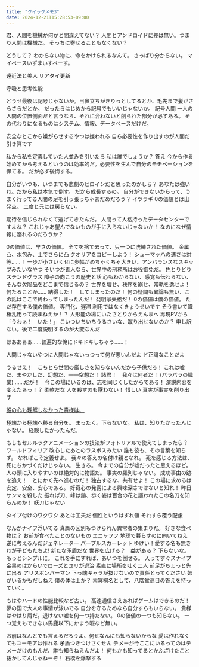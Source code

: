 ```yaml
---
title: "クイックメモ3"
date: 2024-12-21T15:28:53+09:00
---
```


君、人間を機械か何かと間違えてない？
人間とアンドロイドに差は無い。つまり人間は機械だ。
そっちに寄せることもなくない？

どうして？
わからない物に、命をかけられるなんて。
さっぱり分からない。
マイペースいずまいすぺーす。

遠近法と美人
リアタイ更新

呼吸と思考性能

どうせ最後は記号じゃないか。目鼻立ちがきりっとしてるとか、毛先まで髪がさらさらだとか。
だったらはじめから記号でもいいじゃないか。
記号人間
一人の人間の位置側面だと言うなら、それに合わないと削られた部分が必ずある。
その代わりになるものはシステム、情報、データベースだけだ。

安全なとこから嫌がらせするやつは嫌われる
自ら必要性を作り出すのが人間だ
引き算です

私から私を定義していた人並みを引いたら
私は誰でしょうか？
答え
今から作る
始めてから考えるというのは効率的だ。必要性を生んで自分のモチベーションを保てる。
だが必ず後悔する。

自分がいつも、いつまでも悲劇のヒロインだと思ったのかしら？
あなたは強いわ。だから私は本気で倒す。
だから成長するの。
自分ができないからって、うまく行ってる人間の足を引っ張っちゃあだめだろう？
イツラギ
0の価値とは出発点。
二度と元には戻らない。

期待を信じられなくて逃げてきたんだ。
人間って人格持ったデータセンターですよね？
これじゃあ望んでないものが手に入らないじゃないか！
なのになぜ情報に溺れるのだろうか？


0の価値は、早さの価値。
全てを捨て去って、只一つに洗練された価値。
金属凸、水包み、土でさらに凸
クオリアをコピーしよう！
シューマッハの速さは対等……！
一歩が小さいくせに歩幅がめちゃくちゃ大きい、アンバランスなスキップみたいなやつ
そいつが善人なら、世界中の刑務所はお役御免だ。
色とりどりステンドグラス
障子の向こうの歴史と話
心もわからない、感覚も伝わらない、そんな欠陥品をどこまで信じるの？
世界を壊せ、秩序を崩せ、常軌を逸せよ！
何たることか……
納得した！　してしまったのだ！
何の疑問も異論も無い、この話はここで終わってしまったんだ！
発明家失格だ！
0の価値は僕の価値。
ただ存在する僕の価値。
専門化、遅滞
利用ではなくきょうせいです
そう書いて職権乱用って読まねえか！？
人形能の場にいたさとりからえんまへ
再現PVから「うわぁ！　いた！」
こいついちいちうるさいな、蹴り出せないのか？
申し訳ない。後で二度説明するのが大変なんだ


はああぁぁ……普遍的な俺にドキドキしちゃう……！


人間じゃないやつに人間じゃないっつって何が悪いんだよ
ド正論なことだよ







うるせえ！　こちとら世間の厳しさを知らないんだから子供だろ！
これは嘘だ、まやかしだ、幻想だ、――空想だ！
諸君！　我々は何者だ！
(バラバラの職業)
……だが！　今この場にいるのは、志を同じくしたからである！
演説内容を変えたぁっ！？
柔軟だな
人を殺すのも厭わない！
惜しい
真実が事実を削り出す

[誰の心も理解しなかった貴様は、](Info/誰の心も理解しなかった貴様は、.md)

極端から極端へ移る自分を。
まったく。下らないな。
私は、知りたかったんじゃない。
経験したかったんだ。

もしもセルルックアニメーションの技法がフォトリアルで使えてしまったら？
ワールドフィリア
改心したあとのラスボスみたい
誰も彼も、その言葉を知らず。
なればこそ定義せよ。
我々の答えの名付け親となれ。
死を感じる方法は、死にちかづくだけじゃない。
生きろ。
今までの自分が嘘だったと思えるほど。
人の頭に入りやすいのは絶対的に物語だ。
事実の羅列じゃない。
成功事由の跡を追え！　とにかく先へ進むのだ！
独占するな、共有せよ！
この場に求めるは安定、安全、安心である。
好奇心の発露による興味深さではないと知れ！
昨日サンマを殺した
振れば刀、峰は鎚、歩く姿は百合の花と謳われたこの名刀を知らんのか！
妖刀じゃない

タイプ付けのワクワク
あとは工夫だ
個性というはずれ値
それすら覆う配慮

なんかナイフ浮いてる
真贋の区別もつけられん異常者の集まりだ。
好きな食べ物は？
お前が食べたことのないもの
エニャフフ
地球で暮らすのに向いてねえ
逆に考えるんだジェネレーター
パープルスカーレット
ゆけい！愛する名も無きわが子どもたちよ!
新たな矛盾だな
世界を広げる？　益がある？
下らないな。
もっとシンプルに。
これを手にすれば、あいつを倒せる。
入ってすぐスナイプ
金黒のはからいでローズとユリが退治
素直に場所を吐く二人
前足がちょっと先に出る
アリスボンバーマン
下っ端キャラが抜けないので責任とってください
姉がいるかもだしねえ
僕の体は上か？
索冥桐名として、八階堂高目の答えを持っていく。

もはやハードの性能比較など古い。
高速通信さえあればゲームはできるのだ！
夢の国で大人の事情が泳いでる
自分を守るためなら自分すらもいらない。
貴様はやはり屑だ。退けない嘘を何一つ持たない。
0の価値の一つも知らない。
一つ覚えもできない馬鹿以下にかまう暇など無い。

お前はなんとでも言えるだろうよ、何せなんにも知らないからな
愛は作れなくてもユーモアは作れる
矛盾つきつけさくせん
テメーが今ここにいるってのはテメーだけのもんだ、誰も知らねえんだよ！
何もかも知ってるとかふざけたこと抜かしてんじゃねーぞ！
石橋を爆撃する

